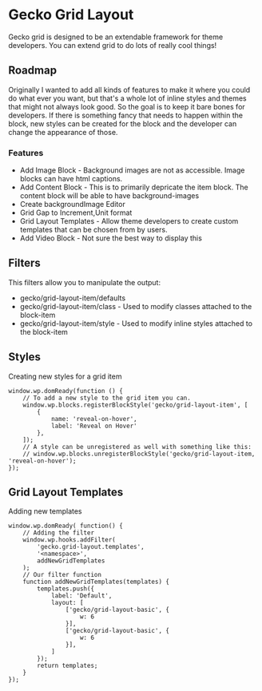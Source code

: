 # Gecko Grid Layout #

Gecko grid is designed to be an extendable framework for theme developers. You can extend grid to do lots of really cool things!

## Roadmap ##

Originally I wanted to add all kinds of features to make it where you could do what ever you want, but that's a whole lot of inline styles and themes that might not always look good. So the goal is to keep it bare bones for developers. If there is something fancy that needs to happen within the block, new styles can be created for the block and the developer can change the appearance of those.

### Features ###

* Add Image Block - Background images are not as accessible. Image blocks can have html captions.
* Add Content Block - This is to primarily depricate the item block. The content block will be able to have background-images
* Create backgroundImage Editor
* Grid Gap to Increment,Unit format
* Grid Layout Templates - Allow theme developers to create custom templates that can be chosen from by users.
* Add Video Block - Not sure the best way to display this

## Filters ##

This filters allow you to manipulate the output:

* gecko/grid-layout-item/defaults
* gecko/grid-layout-item/class - Used to modify classes attached to the block-item
* gecko/grid-layout-item/style - Used to modify inline styles attached to the block-item


## Styles ##

Creating new styles for a grid item

```
window.wp.domReady(function () {
	// To add a new style to the grid item you can.
	window.wp.blocks.registerBlockStyle('gecko/grid-layout-item', [
		{
			name: 'reveal-on-hover',
			label: 'Reveal on Hover'
		},
	]);
	// A style can be unregistered as well with something like this:
	// window.wp.blocks.unregisterBlockStyle('gecko/grid-layout-item, 'reveal-on-hover');
});
```

## Grid Layout Templates ##

Adding new templates

```
window.wp.domReady( function() {
	// Adding the filter
	window.wp.hooks.addFilter(
		'gecko.grid-layout.templates',
		'<namespace>',
		addNewGridTemplates
	);
	// Our filter function
	function addNewGridTemplates(templates) {
		templates.push({
			label: 'Default',
			layout: [
				['gecko/grid-layout-basic', {
					w: 6
				}],
				['gecko/grid-layout-basic', {
					w: 6
				}],
			]
		});
		return templates;
	}
});
```